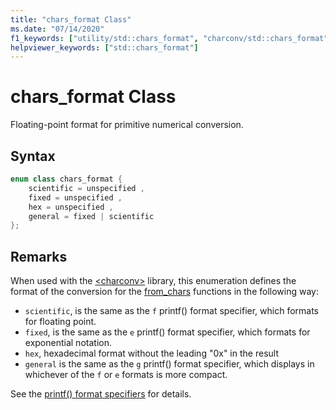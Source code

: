 ```yaml
---
title: "chars_format Class"
ms.date: "07/14/2020"
f1_keywords: ["utility/std::chars_format", "charconv/std::chars_format"]
helpviewer_keywords: ["std::chars_format"]
---
```

# chars_format Class

Floating-point format for primitive numerical conversion.

## Syntax

```cpp
enum class chars_format {
    scientific = unspecified ,
    fixed = unspecified ,
    hex = unspecified ,
    general = fixed | scientific
};
```
## Remarks

When used with the [\<charconv>](charconv.md) library, this enumeration defines the format of the conversion for the [from_chars](charconv-functions.md#from_chars) functions in the following way:

- `scientific`, is the same as the `f` printf() format specifier, which formats for floating point.
- `fixed`, is the same as the `e` printf() format specifier, which formats for exponential notation.
- `hex`, hexadecimal format without the leading "0x" in the result
- `general` is the same as the `g` printf() format specifier, which displays in whichever of  the `f` or `e` formats is more compact.

See the [printf() format specifiers](..\c-runtime-library\format-specification-syntax-printf-and-wprintf-functions.md) for details.
